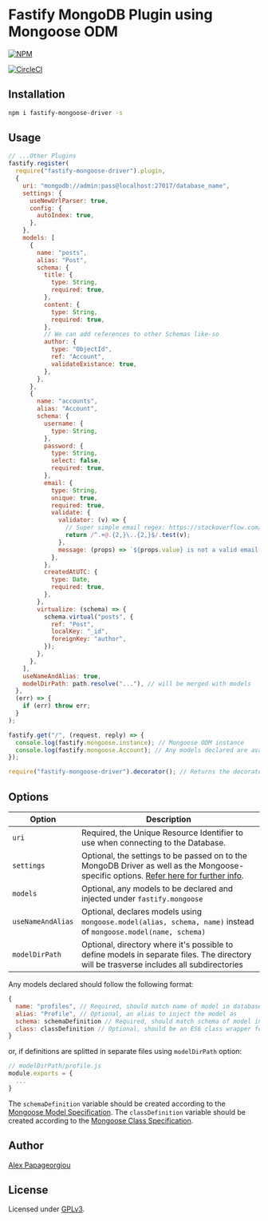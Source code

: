 # Fastify MongoDB Plugin using Mongoose ODM

[![NPM](https://nodei.co/npm/fastify-mongoose-driver.png?downloads=true&downloadRank=true&stars=true)](https://nodei.co/npm/fastify-mongoose-driver/)

[![CircleCI](https://circleci.com/gh/alex-ppg/fastify-mongoose.svg?style=svg)](https://circleci.com/gh/alex-ppg/fastify-mongoose)

## Installation

```bash
npm i fastify-mongoose-driver -s
```

## Usage

```javascript
// ...Other Plugins
fastify.register(
  require("fastify-mongoose-driver").plugin,
  {
    uri: "mongodb://admin:pass@localhost:27017/database_name",
    settings: {
      useNewUrlParser: true,
      config: {
        autoIndex: true,
      },
    },
    models: [
      {
        name: "posts",
        alias: "Post",
        schema: {
          title: {
            type: String,
            required: true,
          },
          content: {
            type: String,
            required: true,
          },
          // We can add references to other Schemas like-so
          author: {
            type: "ObjectId",
            ref: "Account",
            validateExistance: true,
          },
        },
      },
      {
        name: "accounts",
        alias: "Account",
        schema: {
          username: {
            type: String,
          },
          password: {
            type: String,
            select: false,
            required: true,
          },
          email: {
            type: String,
            unique: true,
            required: true,
            validate: {
              validator: (v) => {
                // Super simple email regex: https://stackoverflow.com/a/4964763/7028187
                return /^.+@.{2,}\..{2,}$/.test(v);
              },
              message: (props) => `${props.value} is not a valid email!`,
            },
          },
          createdAtUTC: {
            type: Date,
            required: true,
          },
        },
        virtualize: (schema) => {
          schema.virtual("posts", {
            ref: "Post",
            localKey: "_id",
            foreignKey: "author",
          });
        },
      },
    ],
    useNameAndAlias: true,
    modelDirPath: path.resolve("..."), // will be merged with models
  },
  (err) => {
    if (err) throw err;
  }
);

fastify.get("/", (request, reply) => {
  console.log(fastify.mongoose.instance); // Mongoose ODM instance
  console.log(fastify.mongoose.Account); // Any models declared are available here
});

require("fastify-mongoose-driver").decorator(); // Returns the decorator pointer, useful for using mongoose in seperate files
```

## Options

| Option            | Description                                                                                                                                                                                           |
| ----------------- | ----------------------------------------------------------------------------------------------------------------------------------------------------------------------------------------------------- |
| `uri`             | Required, the Unique Resource Identifier to use when connecting to the Database.                                                                                                                      |
| `settings`        | Optional, the settings to be passed on to the MongoDB Driver as well as the Mongoose-specific options. [Refer here for further info](https://mongoosejs.com/docs/api.html#mongoose_Mongoose-connect). |
| `models`          | Optional, any models to be declared and injected under `fastify.mongoose`                                                                                                                             |
| `useNameAndAlias` | Optional, declares models using `mongoose.model(alias, schema, name)` instead of `mongoose.model(name, schema)`                                                                                       |
| `modelDirPath` | Optional, directory where it's possible to define models in separate files. The directory will be trasverse includes all subdirectories

Any models declared should follow the following format:

```javascript
{
  name: "profiles", // Required, should match name of model in database
  alias: "Profile", // Optional, an alias to inject the model as
  schema: schemaDefinition // Required, should match schema of model in database,
  class: classDefinition // Optional, should be an ES6 class wrapper for the model
}
```

or, if definitions are splitted in separate files using `modelDirPath` option:
```javascript
// modelDirPath/profile.js
module.exports = {
  ...
}
```


The `schemaDefinition` variable should be created according to the [Mongoose Model Specification](https://mongoosejs.com/docs/schematypes.html).
The `classDefinition` variable should be created according to the [Mongoose Class Specification](https://mongoosejs.com/docs/4.x/docs/advanced_schemas.html).

## Author

[Alex Papageorgiou](alex.ppg@pm.me)

## License

Licensed under [GPLv3](./LICENSE).